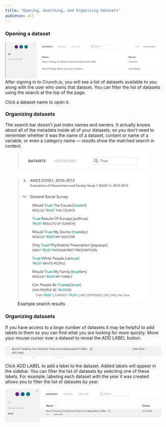 ```yaml
---
title: "Opening, Searching, and Organizing Datasets"
audience: all
---
```


<h3>Opening a dataset</h3>
<p><img src="images/DatasetsList.png" alt="" />After signing in to Crunch.io, you will see a list of datasets available to you along with the user who owns that dataset. You can filter the list of datasets using the search at the top of the page.</p>
<p dir="ltr">Click a dataset name to open it.</p>
<h3 dir="ltr" style="line-height: 15.808px;">Organizing datasets</h3>
<p>The search bar doesn’t just index names and owners. It actually knows about all of the metadata inside all of your datasets, so you don’t need to remember whether it was the name of a dataset, content or name of a variable, or even a category name — results show the matched search in context.</p>
<figure><img src="images/search-resized.png" alt="Search results" /><figcaption>Example search results</figcaption></figure>
<h3 dir="ltr">Organizing datasets</h3>
<p>If you have access to a large number of datasets it may be helpful to add labels to them so you can find what you are looking for more quickly. Move your mouse cursor over a dataset to reveal the ADD LABEL button.</p>
<p><img src="images/DatasetAddLabel.png" alt="" /></p>
<p>Click ADD LABEL to add a label to the dataset. Added labels will appear in the sidebar. You can filter the list of datasets by selecting one of these labels. For example, labeling each dataset with the year it was created allows you to filter the list of datasets by year.</p>
<p><img src="images/DatasetWithYearLabel.png" alt="" /></p>
